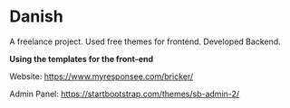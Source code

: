 # Danish
A freelance project. Used free themes for frontend. Developed Backend.


**Using the templates for the front-end**

Website: https://www.myresponsee.com/bricker/

Admin Panel: https://startbootstrap.com/themes/sb-admin-2/
